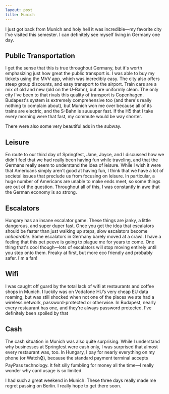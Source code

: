 ```yaml
---
layout: post
title: Munich
---
```


I just got back from Munich and holy hell it was incredible—my favorite city I've visited this semester. I can definitely see myself living in Germany one day.

## Public Transportation
I get the sense that this is true throughout Germany, but it's worth emphasizing just how great the public transport is. I was able to buy my tickets using the MVV app, which was incredibly easy. The city also offers steep group discounts, and easy transport to the airport. Train cars are a mix of old and new (old on the U-Bahn), but are uniformly clean. The only city I've been to that rivals this quality of transport is Copenhagen. Budapest's system is extremely comprehensive too (and there's really nothing to complain about), but Munich won me over because all of its trains are electric, and the S-Bahn is suuuuper fast. If the H5 that I take every morning were that fast, my commute would be way shorter.

There were also some very beautiful ads in the subway.

## Leisure
En route to our third day of Springfest, Jane, Joyce, and I discussed how we didn't feel that we had really been having fun while traveling, and that the Germans really seem to understand the idea of leisure. While I wish it were that Americans simply aren't good at having fun, I think that we have a lot of societal issues that preclude us from focusing on leisure. In particular, a huge number of Americans are unable to make ends meet, so some things are out of the question. Throughout all of this, I was constantly in awe that the German economy is so strong.

## Escalators
Hungary has an insane escalator game. These things are janky, a little dangerous, and super duper fast. Once you get the idea that escalators should be faster than just walking up steps, slow escalators become *unbearable*. Some escalators in Germany barely moved at a crawl. I have a feeling that this pet peeve is going to plague me for years to come. One thing that's cool though—lots of escalators will stop moving entirely until you step onto them. Freaky at first, but more eco friendly and probably safer. I'm a fan!

## Wifi
I was caught off guard by the total lack of wifi at restaurants and coffee shops in Munich. I luckily was on Vodafone HU’s very cheap EU data roaming, but was still shocked when not one of the places we ate had a wireless network, password-protected or otherwise. In Budapest, nearly every restaurant has one, and they’re always password protected. I’ve definitely been spoiled by that

## Cash
The cash situation in Munich was also quite surprising. While I understand why businesses at Springfest were cash only, I was surprised that almost every restaurant was, too. In Hungary, I pay for nearly everything on my phone (or Watch⌚️), because the standard payment terminal accepts PayPass technology. It felt silly fumbling for money all the time—I really wonder why card usage is so limited.

I had such a great weekend in Munich. These three days really made me regret passing on Berlin. I really hope to get there soon.